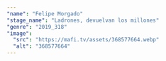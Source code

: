 ```yaml
---
"name": "Felipe Morgado"
"stage_name": "Ladrones, devuelvan los millones"
"genre": "2019_318"
"image":
  "src": "https://mafi.tv/assets/368577664.webp"
  "alt": "368577664"
---
```

